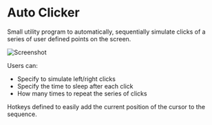 # Auto Clicker

Small utility program to automatically, sequentially simulate clicks of a series of user defined points on the screen.

![Screenshot](http://ryanharrison.co.uk/wp-content/uploads/2011/06/Auto_Clicker.jpg)

Users can:

* Specify to simulate left/right clicks
* Specify the time to sleep after each click
* How many times to repeat the series of clicks

Hotkeys defined to easily add the current position of the cursor to the sequence.